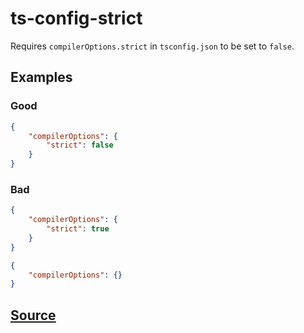 # ts-config-strict

Requires `compilerOptions.strict` in `tsconfig.json` to be set to `false`.

## Examples

### Good

```json
{
    "compilerOptions": {
        "strict": false
    }
}
```

### Bad

```json
{
    "compilerOptions": {
        "strict": true
    }
}
```

```json
{
    "compilerOptions": {}
}
```

## [Source](https://azuresdkspecs.z5.web.core.windows.net/TypeScriptSpec.html#ts-config-strict)
